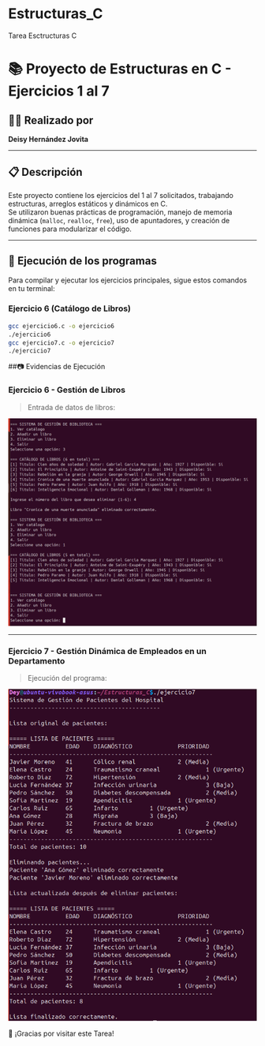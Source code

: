 # Estructuras_C
Tarea Esctructuras C
# 📚 Proyecto de Estructuras en C - Ejercicios 1 al 7

## 👩‍💻 Realizado por
**Deisy Hernández Jovita**

---

## 📋 Descripción

Este proyecto contiene los ejercicios del 1 al 7 solicitados, trabajando estructuras, arreglos estáticos y dinámicos en C.  
Se utilizaron buenas prácticas de programación, manejo de memoria dinámica (`malloc`, `realloc`, `free`), uso de apuntadores, y creación de funciones para modularizar el código.

---

## 🚀 Ejecución de los programas

Para compilar y ejecutar los ejercicios principales, sigue estos comandos en tu terminal:

### Ejercicio 6 (Catálogo de Libros)
```bash
gcc ejercicio6.c -o ejercicio6
./ejercicio6
gcc ejercicio7.c -o ejercicio7
./ejercicio7
```
##📷 Evidencias de Ejecución
### Ejercicio 6 - Gestión de Libros

> Entrada de datos de libros:

![Entrada de libros](./imagenes/eje6.png)

---

### Ejercicio 7 - Gestión Dinámica de Empleados en un Departamento

> Ejecución del programa:

![Ejecución ejercicio 7](./imagenes/eje7.png)

🚀 ¡Gracias por visitar este Tarea!

